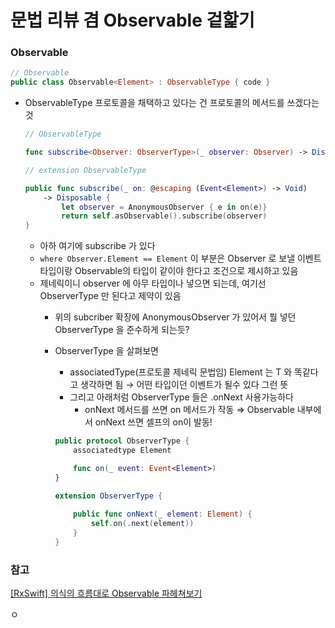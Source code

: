 
# 문법 리뷰 겸 Observable 겉핥기

### Observable

```swift
// Observable
public class Observable<Element> : ObservableType { code }
```

- ObservableType 프로토콜을 채택하고 있다는 건 프로토콜의 메서드를 쓰겠다는 것
    
    ```swift
    // ObservableType
    
    func subscribe<Observer: ObserverType>(_ observer: Observer) -> Disposable where Observer.Element == Element
    
    // extension ObservableType
    
    public func subscribe(_ on: @escaping (Event<Element>) -> Void)
        -> Disposable {
            let observer = AnonymousObserver { e in on(e)}
            return self.asObservable().subscribe(observer)
    }
    ```
    
    - 아하 여기에 subscribe 가 있다
    - `where Observer.Element == Element` 이 부분은 Observer 로 보낼 이벤트 타입이랑 Observable의 타입이 같이야 한다고 조건으로 제시하고 있음
    - 제네릭이니 observer 에 아무 타입이나 넣으면 되는데, 여기선 ObserverType 만 된다고 제약이 있음
        - 위의 subcriber 확장에 AnonymousObserver 가 있어서 뭘 넣던 ObserverType 을 준수하게 되는듯?
        - ObserverType 을 살펴보면
            - associatedType(프로토콜 제네릭 문법임) Element 는 T 와 똑같다고 생각하면 됨 → 어떤 타입이던 이벤트가 될수 있다 그런 뜻
            - 그리고 아래처럼 ObserverType 들은 .onNext 사용가능하다
                - onNext 메서드를 쓰면 on 메서드가 작동 ⇒ Observable 내부에서 onNext 쓰면 셀프의 on이 발동!
            
            ```swift
            public protocol ObserverType {
                associatedtype Element
            
                func on(_ event: Event<Element>)
            }
            
            extension ObserverType {
               
                public func onNext(_ element: Element) {
                    self.on(.next(element))
                }
            }
            ```
            

### 참고

[[RxSwift] 의식의 흐름대로 Observable 파헤쳐보기](https://jeonyeohun.tistory.com/354)

ㅇ
